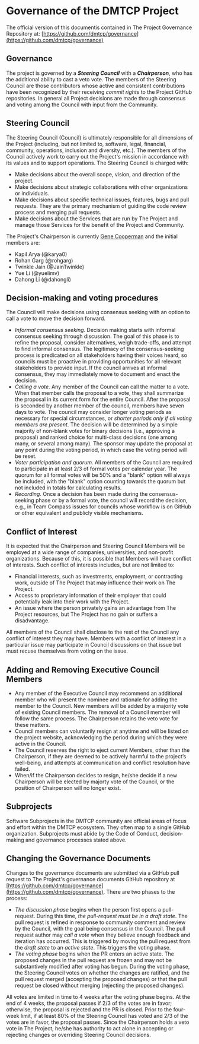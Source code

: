 # Governance of the DMTCP Project
The official version of this documentis contained in The Project Governance Repository at: [https://github.com/dmtcp/governance](https://github.com/dmtcp/governance)

## Governance

The project is governed by a ***Steering Council*** with a ***Chairperson***, who has the additional ability to cast a veto vote.   The members of the Steering Council are those contributors whose active and consistent contributions have been recognized by their receiving *commit rights* to the Project GitHub repositories. In general all Project decisions are made through consensus and voting among the Council with input from the Community.

## Steering Council

The Steering Council (Council) is ultimately responsible for all dimensions of the Project (including, but not limited to, software, legal, financial, community, operations, inclusion and diversity, etc.). The members of the Council actively work to carry out the Project's mission in accordance with its values and to support operations.  The Steering Council is charged with:

-   Make decisions about the overall scope, vision, and direction of the project.
-   Make decisions about strategic collaborations with other organizations or individuals.
-   Make decisions about specific technical issues, features, bugs and pull requests. They are the primary mechanism of guiding the code review process and merging pull requests.
-   Make decisions about the Services that are run by The Project and manage those Services for the benefit of the Project and Community.

The Project's Chairperson is currently [Gene Cooperman](mailto:g.cooperman@northeastern.edu) and the initial members are: 
- Kapil Arya (@karya0)
- Rohan Garg (@rohgarg)
- Twinkle Jain (@JainTwinkle)
- Yue Li (@yuelimv)
- Dahong Li (@dahongli)

## Decision-making and voting procedures

The Council will make decisions using consensus seeking with an option to call a vote to move the decision forward. 

* *Informal consensus seeking.* Decision making starts with informal consensus seeking through discussion. The goal of this phase is to refine the proposal, consider alternatives, weigh trade-offs, and attempt to find informal consensus. The legitimacy of the consensus-seeking process is predicated on all stakeholders having their voices heard, so councils must be proactive in providing opportunities for all relevant stakeholders to provide input. If the council arrives at informal consensus, they may immediately move to document and enact the decision. 
* *Calling a vote.* Any member of the Council can call the matter to a vote. When that member calls the proposal to a vote, they shall summarize the proposal in its current form for the entire Council. After the proposal is seconded by another member of the council, members have seven days to vote. The council may consider longer voting periods as necessary for special circumstances, or _shorter periods only if all voting members are present_. The decision will be determined by a simple majority of non-blank votes for binary decisions (i.e., approving a proposal) and ranked choice for multi-class decisions (one among many, or several among many). The sponsor may update the proposal at any point during the voting period, in which case the voting period will be reset.
* *Voter participation and quorum.* All members of the Council are required to participate in at least 2/3 of formal votes per calendar year. The quorum for all formal votes will be 50% and a "blank" option will always be included, with the "blank" option counting towards the quorum but not included in totals for calculating results.
* *Recording.* Once a decision has been made during the consensus-seeking phase or by a formal vote, the council will record the decision, e.g., in Team Compass issues for councils whose workflow is on GitHub or other equivalent and publicly visible mechanisms. 

## Conflict of Interest

It is expected that the Chairperson and Steering Council Members will be employed at a wide range of companies, universities, and non-profit organizations. Because of this, it is possible that Members will have conflict of interests. Such conflict of interests includes, but are not limited to:

-   Financial interests, such as investments, employment, or contracting work, outside of The Project that may influence their work on The Project.
-   Access to proprietary information of their employer that could potentially leak into their work with the Project.
-   An issue where the person privately gains an advantage from The Project resources, but The Project has no gain or suffers a disadvantage.

All members of the Council shall disclose to the rest of the Council any conflict of interest they may have. Members with a conflict of interest in a particular issue may participate in Council discussions on that issue but must recuse themselves from voting on the issue.   

## Adding and Removing Executive Council Members

* Any member of the Executive Council may recommend an additional member who will present the nominee and rationale for adding the member to the Council.   New members will be added by a majority vote of existing Council members.  The removal of a Council member will follow the same process.  The Chairperson retains the veto vote for these matters.
* Council members can voluntarily resign at anytime and will be listed on the project website, acknowledging the period during which they were active in the Council.  
* The Council reserves the right to eject current Members, other than the Chairperson, if they are deemed to be actively harmful to the project’s well-being, and attempts at communication and conflict resolution have failed. 
* When/if the Chairperson decides to resign, he/she decide if a new Chairperson will be elected by majorty vote of the Council, or the position of Chairperson will no longer exist.

## Subprojects

Software Subprojects in the DMTCP community are official areas of focus and effort within the DMTCP ecosystem. They often map to a single GitHub organization. Subprojects must abide by the Code of Conduct, decision-making and governance processes stated above.

## Changing the Governance Documents

Changes to the governance documents are submitted via a GitHub pull request to The Project's governance documents GitHub repository at [https://github.com/dmtcp/governance](https://github.com/dmtcp/governance).  There are two phases to the process:

- *The discussion phase* begins when the person first opens a pull-request. During this time, *the pull-request must be in a draft state*. The pull request is refined in response to community comment and review by the Council, with the goal being consensus in the Council.  The pull request author may *call a vote* when they believe enough feedback and iteration has occurred. This is triggered by moving the pull request from the *draft state* to an *active state*. This triggers the voting phase. 
- *The voting phase* begins when the PR enters an active state. The proposed changes in the pull request are frozen and may not be substantively modified after voting has begun. During the voting phase, the Steering Council votes on whether the changes are ratified, and the pull request merged (accepting the proposed changes) or that the pull request be closed without merging (rejecting the proposed changes).

All votes are limited in time to 4 weeks after the voting phase begins. At the end of 4 weeks, the proposal passes if 2/3 of the votes are in favor; otherwise, the proposal is rejected and the PR is closed. Prior to the four-week limit, if at least 80% of the Steering Council has voted and 2/3 of the votes are in favor, the proposal passes. Since the Chairperson holds a veto vote in The Project, he/she has authority to act alone in accepting or rejecting changes or overriding Steering Council decisions.